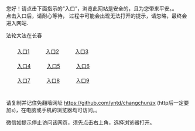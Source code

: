 您好！请点击下面指示的“入口”，浏览此网站是安全的，且为您带来平安。。 <br/>
点击入口后，请耐心等待， 过程中可能会出现无法打开的提示，请忽略，最终会进入网站. </br>

法轮大法在长春<br/>
<div style="padding:10px"><a style="margin:20px" target="_blank" href="https://dpvsd0ot7l9ym.cloudfront.net/2Qpsp?pypif" id="ccLink1" rel="nofollow">入口1</a> <a target="_blank" style="margin:20px" href="https://d3g7y5vw207drr.cloudfront.net/2Qpsp?phapjizo" id="ccLink2" rel="nofollow">入口2</a> <a style="margin:20px" target="_blank" href="https://d1k0t85z5geubp.cloudfront.net/2Qpsp?kjzoi" id="ccLink3" rel="nofollow">入口3</a></div>

<div style="padding:10px" ><a style="margin:20px" target="_blank" href="https://dpvsd0ot7l9ym.cloudfront.net/2Qpsp?pypif" id="ccLink4" rel="nofollow">入口4</a> <a style="margin:20px" href="https://d3g7y5vw207drr.cloudfront.net/2Qpsp?phapjizo" target="_blank" id="ccLink5" rel="nofollow">入口5</a> <a style="margin:20px" href="https://d1k0t85z5geubp.cloudfront.net/2Qpsp?kjzoi" target="_blank" id="ccLink6" rel="nofollow">入口6</a></div>

<div style="padding:10px"><a style="margin:20px" target="_blank" href="https://dpvsd0ot7l9ym.cloudfront.net/2Qpsp?pypif" id="ccLink7" rel="nofollow">入口7</a> <a style="margin:20px" href="https://d3g7y5vw207drr.cloudfront.net/2Qpsp?phapjizo" target="_blank" id="ccLink8" rel="nofollow">入口8</a> <a style="margin:20px" target="_blank" href="https://d1k0t85z5geubp.cloudfront.net/2Qpsp?kjzoi" id="ccLink9" rel="nofollow">入口9</a></div>

<br/>



请复制并记住免翻墙网址 https://github.com/yntd/changchunzx (http后一定要加s)，在电脑或手机的浏览器均可访问。。<br/>

微信如提示停止访问该网页，须先点击右上角，选择浏览器打开。
